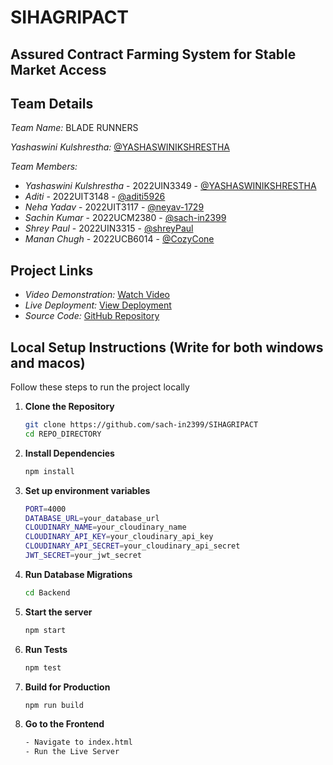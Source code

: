 # SIHAGRIPACT
## Assured Contract Farming System for Stable Market Access
<!-- # Integrating In-App Advertising and In-App Purchase Plugins for GovtInvoice -->

## Team Details

*Team Name:* BLADE RUNNERS

*Yashaswini Kulshrestha:* [@YASHASWINIKSHRESTHA](https://github.com/YASHASWINIKSHRESTHA)

*Team Members:*

- *Yashaswini Kulshrestha* - 2022UIN3349 - [@YASHASWINIKSHRESTHA](https://github.com/YASHASWINIKSHRESTHA)
- *Aditi* - 2022UIT3148 - [@aditi5926](https://github.com/aditi5926)
- *Neha Yadav* - 2022UIT3117 - [@neyav-1729](https://github.com/neyav-1729)
- *Sachin Kumar* - 2022UCM2380 - [@sach-in2399](https://github.com/sach-in2399)
- *Shrey Paul* - 2022UIN3315 - [@shreyPaul](https://github.com/shreyPaul)
- *Manan Chugh* - 2022UCB6014 - [@CozyCone](https://github.com/CozyCone)

## Project Links
- *Video Demonstration:* [Watch Video](https://youtu.be/elRUSWMcm7Y?si=qqB3ArpTQoVUy_PD)
- *Live Deployment:* [View Deployment](https://sih-2024-r2.vercel.app/)
- *Source Code:* [GitHub Repository](https://github.com/sach-in2399/SIHAGRIPACT)

## Local Setup Instructions (Write for both windows and macos)

Follow these steps to run the project locally

1. **Clone the Repository**
   ```bash
   git clone https://github.com/sach-in2399/SIHAGRIPACT
   cd REPO_DIRECTORY
   ```
   

2. **Install Dependencies**
   ```bash
   npm install
   ```
   

3. **Set up environment variables**
   ```bash
   PORT=4000
   DATABASE_URL=your_database_url
   CLOUDINARY_NAME=your_cloudinary_name
   CLOUDINARY_API_KEY=your_cloudinary_api_key
   CLOUDINARY_API_SECRET=your_cloudinary_api_secret
   JWT_SECRET=your_jwt_secret
   ```
   

4. **Run Database Migrations**
   ```bash
   cd Backend
   ```
   

5. **Start the server**
   ```bash
   npm start
   ```
   

6. **Run Tests**
   ```bash
   npm test
   ```
   

7. **Build for Production**
   ```bash
   npm run build
   ```
   

8. **Go to the Frontend**
   ```bash
   - Navigate to index.html
   - Run the Live Server
   ```